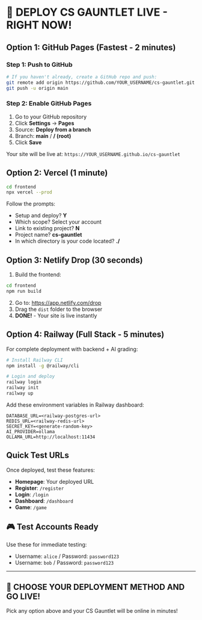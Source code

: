 # 🚀 DEPLOY CS GAUNTLET LIVE - RIGHT NOW!

## Option 1: GitHub Pages (Fastest - 2 minutes)

### Step 1: Push to GitHub
```bash
# If you haven't already, create a GitHub repo and push:
git remote add origin https://github.com/YOUR_USERNAME/cs-gauntlet.git
git push -u origin main
```

### Step 2: Enable GitHub Pages
1. Go to your GitHub repository
2. Click **Settings** → **Pages**
3. Source: **Deploy from a branch**
4. Branch: **main** / **/ (root)**
5. Click **Save**

Your site will be live at: `https://YOUR_USERNAME.github.io/cs-gauntlet`

## Option 2: Vercel (1 minute)

```bash
cd frontend
npx vercel --prod
```

Follow the prompts:
- Setup and deploy? **Y**
- Which scope? Select your account
- Link to existing project? **N** 
- Project name? **cs-gauntlet**
- In which directory is your code located? **./**

## Option 3: Netlify Drop (30 seconds)

1. Build the frontend:
```bash
cd frontend
npm run build
```

2. Go to: https://app.netlify.com/drop
3. Drag the `dist` folder to the browser
4. **DONE!** - Your site is live instantly

## Option 4: Railway (Full Stack - 5 minutes)

For complete deployment with backend + AI grading:

```bash
# Install Railway CLI
npm install -g @railway/cli

# Login and deploy
railway login
railway init
railway up
```

Add these environment variables in Railway dashboard:
```
DATABASE_URL=<railway-postgres-url>
REDIS_URL=<railway-redis-url>
SECRET_KEY=<generate-random-key>
AI_PROVIDER=ollama
OLLAMA_URL=http://localhost:11434
```

## Quick Test URLs

Once deployed, test these features:
- **Homepage**: Your deployed URL
- **Register**: `/register`
- **Login**: `/login` 
- **Dashboard**: `/dashboard`
- **Game**: `/game`

## 🎮 Test Accounts Ready

Use these for immediate testing:
- Username: `alice` / Password: `password123`
- Username: `bob` / Password: `password123`

---

## 🚀 CHOOSE YOUR DEPLOYMENT METHOD AND GO LIVE!

Pick any option above and your CS Gauntlet will be online in minutes!

